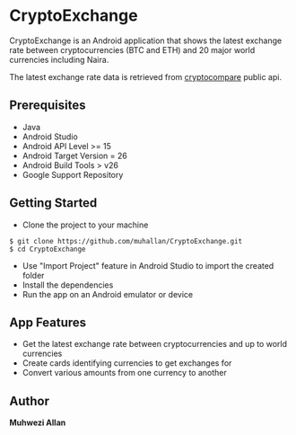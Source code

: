 # CryptoExchange

CryptoExchange is an Android application that shows the latest exchange rate between cryptocurrencies (BTC and ETH) and 20 major world currencies including Naira.

The latest exchange rate data is retrieved from [cryptocompare](https://www.cryptocompare.com/api/) public api.

## Prerequisites
* Java
* Android Studio
* Android API Level >= 15
* Android Target Version = 26
* Android Build Tools > v26
* Google Support Repository

## Getting Started
* Clone the project to your machine
```
$ git clone https://github.com/muhallan/CryptoExchange.git
$ cd CryptoExchange
```

* Use "Import Project" feature in Android Studio to import the created folder
* Install the dependencies 
* Run the app on an Android emulator or device

## App Features
* Get the latest exchange rate between cryptocurrencies and up to world currencies
* Create cards identifying currencies to get exchanges for
* Convert various amounts from one currency to another

## Author

**Muhwezi Allan**